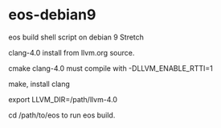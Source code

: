 # eos-debian9
eos build shell script on debian 9 Stretch

clang-4.0 install from llvm.org source.

cmake clang-4.0 must compile with -DLLVM_ENABLE_RTTI=1

make, install clang

export LLVM_DIR=/path/llvm-4.0

cd /path/to/eos to run eos build.
